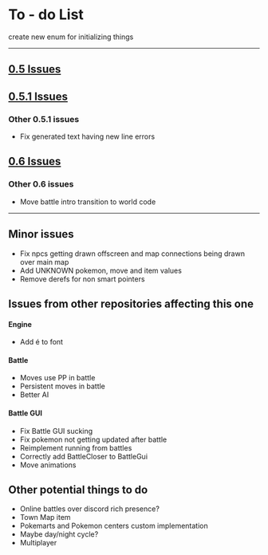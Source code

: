 # To - do List

create new enum for initializing things

____

## [0.5 Issues](https://github.com/fiirecore-game/pokemon-game/issues?q=is%3Aopen+is%3Aissue+milestone%3A0.5)

## [0.5.1 Issues](https://github.com/fiirecore-game/pokemon-game/issues?q=is%3Aopen+is%3Aissue+milestone%3A0.5.1)
   ### Other 0.5.1 issues

* Fix generated text having new line errors

## [0.6 Issues](https://github.com/fiirecore-game/pokemon-game/issues?q=is%3Aopen+is%3Aissue+milestone%3A0.6)

   ### Other 0.6 issues

   * Move battle intro transition to world code

____

## Minor issues

* Fix npcs getting drawn offscreen and map connections being drawn over main map
* Add UNKNOWN pokemon, move and item values
* Remove derefs for non smart pointers

## Issues from other repositories affecting this one

#### Engine

* Add é to font

#### Battle

* Moves use PP in battle
* Persistent moves in battle
* Better AI

#### Battle GUI

* Fix Battle GUI sucking
* Fix pokemon not getting updated after battle
* Reimplement running from battles
* Correctly add BattleCloser to BattleGui
* Move animations

## Other potential things to do

* Online battles over discord rich presence?
* Town Map item
* Pokemarts and Pokemon centers custom implementation
* Maybe day/night cycle?
* Multiplayer